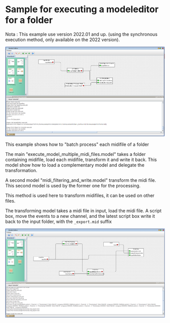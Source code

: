# Sample for executing a modeleditor for a folder

Nota : This example use version 2022.01 and up. (using the synchronous execution method, only available on the 2022 version).

![](image1.png)



This example shows how to "batch process" each midifile of a folder

The main "execute_model_multiple_midi_files.model" takes a folder containing midifile, load each midifile, transform it and write it back. This model show how to load a complementary model and delegate the transformation.

A second model "midi_filtering_and_write.model" transform the midi file. This second model is used by the former one for the processing.

This method is used here to transform midifiles, it can be used on other files.





The transforming model takes a midi file in input, load the midi file. A script box, move the events to a new channel, and the latest script box write it back to the input folder, with the `_export.mid` suffix

![](image2.png)
